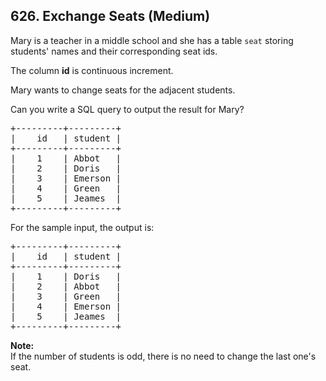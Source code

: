 ## 626. Exchange Seats (Medium)

<p>Mary is a teacher in a middle school and she has a table <code>seat</code> storing students' names and their corresponding seat ids.</p>
The column <b>id</b> is continuous increment.</p>
Mary wants to change seats for the adjacent students.</p>
Can you write a SQL query to output the result for Mary?</p>
<pre>
+---------+---------+
|    id   | student |
+---------+---------+
|    1    | Abbot   |
|    2    | Doris   |
|    3    | Emerson |
|    4    | Green   |
|    5    | Jeames  |
+---------+---------+
</pre>
For the sample input, the output is:</p>
<pre>
+---------+---------+
|    id   | student |
+---------+---------+
|    1    | Doris   |
|    2    | Abbot   |
|    3    | Green   |
|    4    | Emerson |
|    5    | Jeames  |
+---------+---------+
</pre>
<p>
<b>Note:</b><br/>
If the number of students is odd, there is no need to change the last one's seat.
</p>